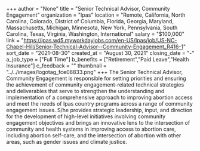 +++
author = "None"
title = "Senior Technical Advisor, Community Engagement"
organization = "Ipas"
location = "Remote, California, North Carolina, Colorado, District of Columbia, Florida, Georgia, Maryland, Massachusetts, Michigan, Minnesota, New York, Pennsylvania, South Carolina, Texas, Virginia, Washington, International"
salary = "$100,000"
link = "https://ipas.wd5.myworkdayjobs.com/en-US/Ipas/job/US-NC-Chapel-Hill/Senior-Technical-Advisor--Community-Engagement_R416-1"
sort_date = "2021-08-30"
created_at = "August 30, 2021"
closing_date = "-"
a_job_type = ["Full Time"]
b_benefits = ["Retirement","Paid Leave","Health Insurance"]
c_feedback = ""
thumbnail = "../../images/logotag_fce08833.png"
+++
The Senior Technical Advisor, Community Engagement is responsible for setting priorities and ensuring the achievement of community engagement-related technical strategies and deliverables that serve to strengthen the understanding and implementation of a comprehensive approach to improving abortion access and meet the needs of Ipas country programs across a range of community engagement issues. S/he provides strategic leadership, input, and direction for the development of high-level initiatives involving community engagement objectives and brings an innovative lens to the intersection of community and health systems in improving access to abortion care, including abortion self-care, and the intersection of abortion with other areas, such as gender issues and climate justice.
